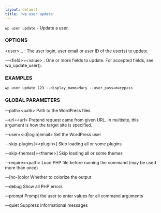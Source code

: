 ```yaml
---
layout: default
title: 'wp user update'
---
```


`wp user update` - Update a user.

### OPTIONS

&lt;user&gt;...
: The user login, user email or user ID of the user(s) to update.

\--&lt;field&gt;=&lt;value&gt;
: One or more fields to update. For accepted fields, see wp_update_user().

### EXAMPLES

    wp user update 123 --display_name=Mary --user_pass=marypass

### GLOBAL PARAMETERS

  --path=&lt;path&gt;
      Path to the WordPress files

  --url=&lt;url&gt;
      Pretend request came from given URL. In multisite, this argument is how the target site is specified.

  --user=&lt;id|login|email&gt;
      Set the WordPress user

  --skip-plugins[=&lt;plugin&gt;]
      Skip loading all or some plugins

  --skip-themes[=&lt;theme&gt;]
      Skip loading all or some themes

  --require=&lt;path&gt;
      Load PHP file before running the command (may be used more than once)

  --[no-]color
      Whether to colorize the output

  --debug
      Show all PHP errors

  --prompt
      Prompt the user to enter values for all command arguments

  --quiet
      Suppress informational messages



